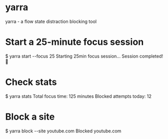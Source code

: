 # yarra
yarra - a flow state distraction blocking tool

# Start a 25-minute focus session
$ yarra start --focus 25
Starting 25min focus session...
Session completed! 🎉

# Check stats
$ yarra stats
Total focus time: 125 minutes
Blocked attempts today: 12

# Block a site
$ yarra block --site youtube.com
Blocked youtube.com